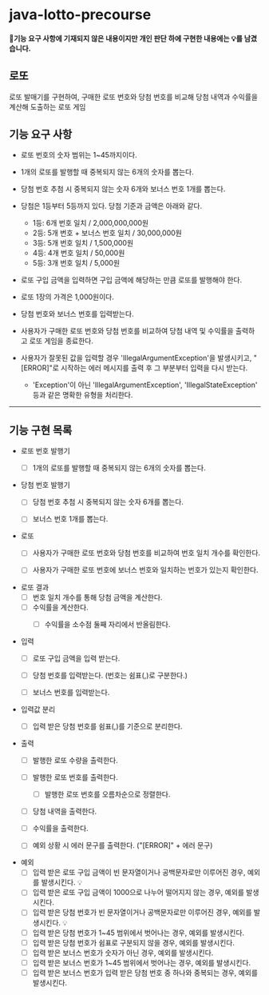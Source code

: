 # java-lotto-precourse


#### 📌기능 요구 사항에 기재되지 않은 내용이지만 개인 판단 하에 구현한 내용에는 💡를 남겼습니다.

## 로또

로또 발매기를 구현하여, 구매한 로또 번호와 당첨 번호를 비교해 당첨 내역과 수익률을 계산해 도출하는 로또 게임

## 기능 요구 사항

- 로또 번호의 숫자 범위는 1~45까지이다.
- 1개의 로또를 발행할 때 중복되지 않는 6개의 숫자를 뽑는다.
- 당첨 번호 추첨 시 중복되지 않는 숫자 6개와 보너스 번호 1개를 뽑는다.
- 당첨은 1등부터 5등까지 있다. 당첨 기준과 금액은 아래와 같다.
    - 1등: 6개 번호 일치 / 2,000,000,000원
    - 2등: 5개 번호 + 보너스 번호 일치 / 30,000,000원
    - 3등: 5개 번호 일치 / 1,500,000원
    - 4등: 4개 번호 일치 / 50,000원
    - 5등: 3개 번호 일치 / 5,000원


- 로또 구입 금액을 입력하면 구입 금액에 해당하는 만큼 로또를 발행해야 한다.
- 로또 1장의 가격은 1,000원이다.
- 당첨 번호와 보너스 번호를 입력받는다.
- 사용자가 구매한 로또 번호와 당첨 번호를 비교하여 당첨 내역 및 수익률을 출력하고 로또 게임을 종료한다.
- 사용자가 잘못된 값을 입력할 경우 'IllegalArgumentException'을 발생시키고, "[ERROR]"로 시작하는 에러 메시지를 출력 후 그 부분부터 입력을 다시 받는다.
    - 'Exception'이 아닌 'IllegalArgumentException', 'IllegalStateException' 등과 같은 명확한 유형을 처리한다.

---
## 기능 구현 목록


- 로또 번호 발행기
    - [ ] 1개의 로또를 발행할 때 중복되지 않는 6개의 숫자를 뽑는다.


- 당첨 번호 발행기
    - [ ] 당첨 번호 추첨 시 중복되지 않는 숫자 6개를 뽑는다.
    - [ ] 보너스 번호 1개를 뽑는다.


- 로또
    - [ ] 사용자가 구매한 로또 번호와 당첨 번호를 비교하여 번호 일치 개수를 확인한다.
    - [ ] 사용자가 구매한 로또 번호에 보너스 번호와 일치하는 번호가 있는지 확인한다.


- 로또 결과
    - [ ] 번호 일치 개수를 통해 당첨 금액을 계산한다.
    - [ ] 수익률을 계산한다.
        - [ ]  수익률을 소수점 둘째 자리에서 반올림한다.


- 입력
    - [ ] 로또 구입 금액을 입력 받는다.
    - [ ] 당첨 번호를 입력받는다. (번호는 쉼표(,)로 구분한다.)
    - [ ] 보너스 번호를 입력받는다.


- 입력값 분리
    - [ ] 입력 받은 당첨 번호를 쉼표(,)를 기준으로 분리한다.


- 출력
    - [ ] 발행한 로또 수량을 출력한다.
    - [ ] 발행한 로또 번호를 출력한다.
        - [ ] 발행한 로또 번호를 오름차순으로 정렬한다.
    - [ ] 당첨 내역을 출력한다.
    - [ ] 수익률을 출력한다.
    - [ ] 예외 상황 시 에러 문구를 출력한다. ("[ERROR]" + 에러 문구)


- 예외
    - [ ] 입력 받은 로또 구입 금액이 빈 문자열이거나 공백문자로만 이루어진 경우, 예외를 발생시킨다. 💡
    - [ ] 입력 받은 로또 구입 금액이 1000으로 나누어 떨어지지 않는 경우, 예외를 발생시킨다.
    - [ ] 입력 받은 당첨 번호가 빈 문자열이거나 공백문자로만 이루어진 경우, 예외를 발생시킨다. 💡
    - [ ] 입력 받은 당첨 번호가 1~45 범위에서 벗어나는 경우, 예외를 발생시킨다.
    - [ ] 입력 받은 당첨 번호가 쉼표로 구분되지 않을 경우, 예외를 발생시킨다.
    - [ ] 입력 받은 보너스 번호가 숫자가 아닌 경우, 예외를 발생시킨다.
    - [ ] 입력 받은 보너스 번호가 1~45 범위에서 벗어나는 경우, 예외를 발생시킨다.
    - [ ] 입력 받은 보너스 번호가 입력 받은 당첨 번호 중 하나와 중복되는 경우, 예외를 발생시킨다.